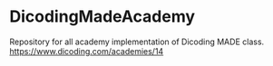 # DicodingMadeAcademy
Repository for all academy implementation of Dicoding MADE class. https://www.dicoding.com/academies/14
